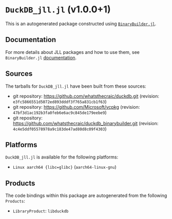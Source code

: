 # `DuckDB_jll.jl` (v1.0.0+1)

This is an autogenerated package constructed using [`BinaryBuilder.jl`](https://github.com/JuliaPackaging/BinaryBuilder.jl).

## Documentation

For more details about JLL packages and how to use them, see `BinaryBuilder.jl` [documentation](https://docs.binarybuilder.org/stable/jll/).

## Sources

The tarballs for `DuckDB_jll.jl` have been built from these sources:

* git repository: https://github.com/whatsthecraic/duckdb.git (revision: `e3fc5866551d5072ed893dddf3f765a831cb1f63`)
* git repository: https://github.com/Microsoft/vcpkg (revision: `47bf3d1ac192b3fa0feb6e6ac9c845de179eebe9`)
* git repository: https://github.com/whatsthecraic/duckdb_binarybuilder.git (revision: `4c4e5ddf05578978a9c183de47ad80d8c09f4303`)

## Platforms

`DuckDB_jll.jl` is available for the following platforms:

* `Linux aarch64 {libc=glibc}` (`aarch64-linux-gnu`)

## Products

The code bindings within this package are autogenerated from the following `Products`:

* `LibraryProduct`: `libduckdb`
